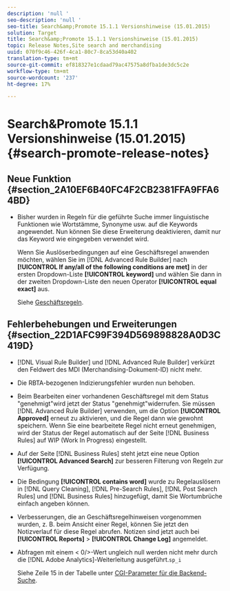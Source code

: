 ```yaml
---
description: 'null '
seo-description: 'null '
seo-title: Search&amp;Promote 15.1.1 Versionshinweise (15.01.2015)
solution: Target
title: Search&amp;Promote 15.1.1 Versionshinweise (15.01.2015)
topic: Release Notes,Site search and merchandising
uuid: 070f9c46-426f-4ca1-80c7-8ca53d40a402
translation-type: tm+mt
source-git-commit: ef818327e1cdaad79ac47575a8dfba1de3dc5c2e
workflow-type: tm+mt
source-wordcount: '237'
ht-degree: 17%

---
```



# Search&amp;Promote 15.1.1 Versionshinweise (15.01.2015){#search-promote-release-notes}

## Neue Funktion {#section_2A10EF6B40FC4F2CB2381FFA9FFA64BD}

* Bisher wurden in Regeln für die geführte Suche immer linguistische Funktionen wie Wortstämme, Synonyme usw. auf die Keywords angewendet. Nun können Sie diese Erweiterung deaktivieren, damit nur das Keyword wie eingegeben verwendet wird.

   Wenn Sie Auslöserbedingungen auf eine Geschäftsregel anwenden möchten, wählen Sie im [!DNL Advanced Rule Builder] nach **[!UICONTROL If any/all of the following conditions are met]** in der ersten Dropdown-Liste **[!UICONTROL keyword]** und wählen Sie dann in der zweiten Dropdown-Liste den neuen Operator **[!UICONTROL equal exact]** aus.

   Siehe [Geschäftsregeln](../c-about-rules-menu/c-about-business-rules.md#concept_2A93D76216754D3D8412CDEA00BD26BD).

## Fehlerbehebungen und Erweiterungen {#section_22D1AFC99F394D569898828A0D3C419D}

* [!DNL Visual Rule Builder] und  [!DNL Advanced Rule Builder] verkürzt den Feldwert des MDI (Merchandising-Dokument-ID) nicht mehr.
* Die RBTA-bezogenen Indizierungsfehler wurden nun behoben.
* Beim Bearbeiten einer vorhandenen Geschäftsregel mit dem Status &quot;genehmigt&quot;wird jetzt der Status &quot;genehmigt&quot;widerrufen. Sie müssen [!DNL Advanced Rule Builder] verwenden, um die Option **[!UICONTROL Approved]** erneut zu aktivieren, und die Regel dann wie gewohnt speichern. Wenn Sie eine bearbeitete Regel nicht erneut genehmigen, wird der Status der Regel automatisch auf der Seite [!DNL Business Rules] auf WIP (Work In Progress) eingestellt.
* Auf der Seite [!DNL Business Rules] steht jetzt eine neue Option **[!UICONTROL Advanced Search]** zur besseren Filterung von Regeln zur Verfügung.
* Die Bedingung **[!UICONTROL contains word]** wurde zu Regelauslösern in [!DNL Query Cleaning], [!DNL Pre-Search Rules], [!DNL Post Search Rules] und [!DNL Business Rules] hinzugefügt, damit Sie Wortumbrüche einfach angeben können.
* Verbesserungen, die an Geschäftsregelhinweisen vorgenommen wurden, z. B. beim Ansicht einer Regel, können Sie jetzt den Notizverlauf für diese Regel abrufen. Notizen sind jetzt auch bei **[!UICONTROL Reports]** > **[!UICONTROL Change Log]** angemeldet.
* Abfragen mit einem &lt; 0/>-Wert ungleich null werden nicht mehr durch die [!DNL Adobe Analytics]-Weiterleitung ausgeführt.`sp_i`

   Siehe Zeile 15 in der Tabelle unter [CGI-Parameter für die Backend-Suche](../c-appendices/c-cgiparameters.md#reference_582E85C3886740C98FE88CA9DF7918E8).


